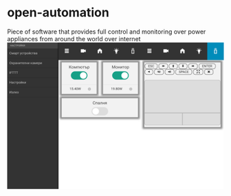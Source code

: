 # open-automation
Piece of software that provides full control and monitoring over power appliances from around the world over internet
![Alt text](2.jpg?raw=true "Title")
